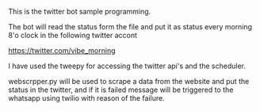 This is the twitter bot sample programming.

The bot will read the status form the file and put it as status every morning 8'o clock  in the following twitter accont 

https://twitter.com/vibe_morning

I have used the tweepy for accessing the twitter api's and the scheduler.

webscrpper.py will be used to scrape a data from the website and put the status in the twitter, and if it is failed message will be triggered to the whatsapp using twilio with reason of the failure.
